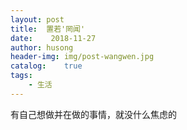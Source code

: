 ```yaml
---
layout: post
title:  置若'罔闻'
date:    2018-11-27
author: husong
header-img: img/post-wangwen.jpg
catalog:    true
tags:
    - 生活
---
```


有自己想做并在做的事情，就没什么焦虑的

